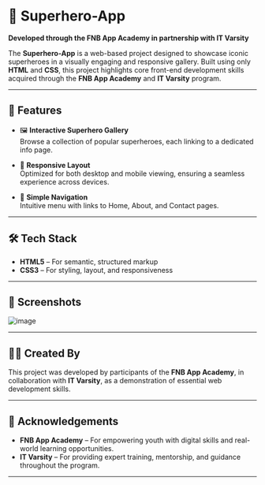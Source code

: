 # 🦸 Superhero-App

**Developed through the FNB App Academy in partnership with IT Varsity**

The **Superhero-App** is a web-based project designed to showcase iconic superheroes in a visually engaging and responsive gallery. Built using only **HTML** and **CSS**, this project highlights core front-end development skills acquired through the **FNB App Academy** and **IT Varsity** program.

---

## 🌟 Features

- 🖼️ **Interactive Superhero Gallery**  
  Browse a collection of popular superheroes, each linking to a dedicated info page.

- 📱 **Responsive Layout**  
  Optimized for both desktop and mobile viewing, ensuring a seamless experience across devices.

- 🔗 **Simple Navigation**  
  Intuitive menu with links to Home, About, and Contact pages.

---

## 🛠️ Tech Stack

- **HTML5** – For semantic, structured markup
- **CSS3** – For styling, layout, and responsiveness

---

## 📸 Screenshots

![image](https://github.com/user-attachments/assets/acd87d31-4a06-41d8-b7f2-299649bed91d)

---

## 👨‍🎓 Created By

This project was developed by participants of the **FNB App Academy**, in collaboration with **IT Varsity**, as a demonstration of essential web development skills.

---

## 🙌 Acknowledgements

- **FNB App Academy** – For empowering youth with digital skills and real-world learning opportunities.  
- **IT Varsity** – For providing expert training, mentorship, and guidance throughout the program.

---

